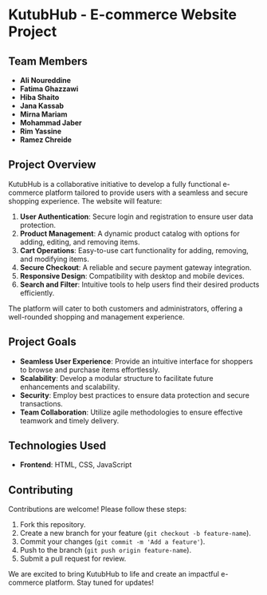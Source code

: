 # KutubHub - E-commerce Website Project

## Team Members
- **Ali Noureddine**
- **Fatima Ghazzawi**
- **Hiba Shaito**
- **Jana Kassab**
- **Mirna Mariam**
- **Mohammad Jaber**
- **Rim Yassine**
- **Ramez Chreide**

## Project Overview

KutubHub is a collaborative initiative to develop a fully functional e-commerce platform tailored to provide users with a seamless and secure shopping experience. The website will feature:

1. **User Authentication**: Secure login and registration to ensure user data protection.
2. **Product Management**: A dynamic product catalog with options for adding, editing, and removing items.
3. **Cart Operations**: Easy-to-use cart functionality for adding, removing, and modifying items.
4. **Secure Checkout**: A reliable and secure payment gateway integration.
5. **Responsive Design**: Compatibility with desktop and mobile devices.
6. **Search and Filter**: Intuitive tools to help users find their desired products efficiently.

The platform will cater to both customers and administrators, offering a well-rounded shopping and management experience.

## Project Goals

- **Seamless User Experience**: Provide an intuitive interface for shoppers to browse and purchase items effortlessly.
- **Scalability**: Develop a modular structure to facilitate future enhancements and scalability.
- **Security**: Employ best practices to ensure data protection and secure transactions.
- **Team Collaboration**: Utilize agile methodologies to ensure effective teamwork and timely delivery.

## Technologies Used

- **Frontend**: HTML, CSS, JavaScript

## Contributing

Contributions are welcome! Please follow these steps:

1. Fork this repository.
2. Create a new branch for your feature (`git checkout -b feature-name`).
3. Commit your changes (`git commit -m 'Add a feature'`).
4. Push to the branch (`git push origin feature-name`).
5. Submit a pull request for review.



We are excited to bring KutubHub to life and create an impactful e-commerce platform. Stay tuned for updates!
